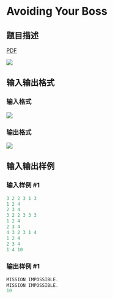 # Avoiding Your Boss

## 题目描述

[problemUrl]: https://uva.onlinejudge.org/index.php?option=com_onlinejudge&Itemid=8&category=15&page=show_problem&problem=1295

[PDF](https://uva.onlinejudge.org/external/103/p10354.pdf)

![](https://cdn.luogu.com.cn/upload/vjudge_pic/UVA10354/09c17a4e09fb42b624cac4e7a2c8e019a5639597.png)

## 输入输出格式

### 输入格式

![](https://cdn.luogu.com.cn/upload/vjudge_pic/UVA10354/3a52a71e12c73b7a0afb4eb945881455cd15e26a.png)

### 输出格式

![](https://cdn.luogu.com.cn/upload/vjudge_pic/UVA10354/01c9d00bb3e7b6131108962b40a4bdd231c4138d.png)

## 输入输出样例

### 输入样例 #1

```cpp
3 2 2 3 1 3
1 2 4
2 3 4
3 2 2 3 3 3
1 2 4
2 3 4
4 3 2 3 1 4
1 2 4
2 3 4
1 4 10
```


### 输出样例 #1

```cpp
MISSION IMPOSSIBLE.
MISSION IMPOSSIBLE.
10
```


